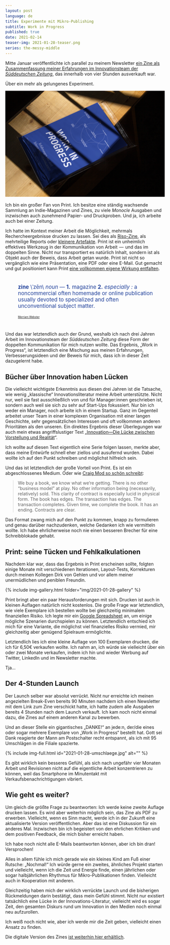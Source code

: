 ```yaml
---
layout: post
language: de
title: Experimente mit Mikro-Publishing
subtitle: Work in Progress
published: true
date: 2021-02-14
teaser-img: 2021-01-28-teaser.png
series: the-messy-middle
---
```


Mitte Januar veröffentlichte ich parallel zu meinem Newsletter [ein Zine als Zusammenfassung meiner Erfahrungen im Innovationsteam der _Süddeutschen Zeitung_](https://johannesklingebiel.de/portfolio/work-in-progress), das innerhalb von vier Stunden ausverkauft war.

Über ein mehr als gelungenes Experiment.

![](/img/portfolio/work-in-progress/work-in-progress-01.jpg)

Ich bin ein großer Fan von Print. Ich besitze eine ständig wachsende Sammlung an Indie-Magazinen und Zines, zu viele _Monocle_ Ausgaben und inzwischen auch zunehmend Papier- und Druckproben. Und ja, ich arbeite auch bei einer Zeitung.

Ich hatte im Kontext meiner Arbeit die Möglichkeit, mehrmals Rechercheergebnisse drucken zu lassen. Sei dies als [Riso-Zine](https://johannesklingebiel.de/portfolio/research-zine-01), als mehrteilige Reports oder [kleinere Artefakte](https://www.are.na/block/4718575). Print ist ein unheimlich effektives Werkzeug in der Kommunikation von Arbeit  —  und das im doppelten Sinne. Nicht nur transportiert es natürlich Inhalt, sondern ist als Objekt auch der Beweis, dass Arbeit getan wurde. Print ist nicht so vergänglich wie eine Präsentation, eine PDF oder eine E-Mail. Gut gemacht und gut positioniert kann Print [eine vollkommen eigene Wirkung entfalten](https://johannesklingebiel.de/wiki/Better%20Work/03-Artefacts%20of%20Work.html).

<div id="zine-definition" style="margin: 40px 20px 40px 40px; font-size: 1.2em; color: #22429B;">
<p><b>zine</b> \ˈzēn\ <em>noun</em> — <b>1.</b> magazine <b>2.</b> <em>especially :</em> a noncommercial often homemade or online publication usually devoted to specialized and often unconventional subject matter.</p>
<p id="zine-definition-source" class="uppercase mono-space" style="font-size: 0.5em; margin-top: 20px;">
    <a href="https://www.merriam-webster.com/dictionary/zine">Merriam Webster</a>
</p>
</div>

Und das war letztendlich auch der Grund, weshalb ich nach drei Jahren Arbeit im Innovationsteam der _Süddeutschen Zeitung_   diese Form der doppelten Kommunikation für mich nutzen wollte. Das Ergebnis, „Work in Progress“, ist letztendlich eine Mischung aus meinen Erfahrungen, Verbesserungsideen und der Beweis für mich, dass ich in dieser Zeit dazugelernt habe.

## Bücher über Innovation haben Lücken
Die vielleicht wichtigste Erkenntnis aus diesen drei Jahren ist die Tatsache, wie wenig „klassische“ Innovationsliteratur meine Arbeit unterstützte. Nicht nur, weil sie fast ausschließlich von und für Manager:innen geschrieben ist, sondern auch weil sie sich zu sehr auf Start-Ups fokussiert. Nur bin ich weder ein Manager, noch arbeite ich in einem Startup. Ganz im Gegenteil arbeitet unser Team in einer komplexen Organisation mit einer langen Geschichte, sehr gegensätzlichen Interessen und oft vollkommen anderen Prioritäten als den unseren. Ein direktes Ergebnis dieser Überlegungen war auch mein etwas angriffslustiger Text „[Innovation—Die Lücke zwischen Vorstellung und Realität](https://johannesklingebiel.de/2020/07/16/vorstellung-und-realitaet.html)“.

Ich wollte auf diesen Text eigentlich eine Serie folgen lassen, merkte aber, dass meine Entwürfe schnell eher ziellos und ausufernd wurden. Dabei wollte ich auf den Punkt schreiben und möglichst hilfreich sein.

Und das ist letztendlich der große Vorteil von Print. Es ist ein abgeschlossenes Medium. Oder wie [Craig Mod so schön schreibt](https://craigmod.com/essays/media_accounting/):

> We buy a book, we know what we‘re getting. There is no other “business model” at play. No other information being (necessarily, relatively) sold. This clarity of contract is especially lucid in physical form. The book has edges. The transaction has edges. The transaction completes. Given time, we complete the book. It has an ending. Contracts are clear.

Das Format zwang mich auf den Punkt zu kommen, knapp zu formulieren und genau darüber nachzudenken, welche Gedanken ich wie vermitteln wollte. Ich habe ehrlicherweise noch nie einen besseren Brecher für eine Schreibblokade gehabt.

## Print: seine Tücken und Fehlkalkulationen
Nachdem klar war, dass das Ergebnis in Print erscheinen sollte, folgten einige Monate mit verschiedenen Iterationen, Layout-Tests, Korrekturen durch meinen Kollegen Dirk von Gehlen und vor allem meiner unermüdlichen und peniblen Freundin.

{% include img-gallery.html folder="img/2021-01-28-gallery" %}

Print bringt aber ein paar Herausforderungen mit sich. Drucken ist auch in kleinen Auflagen natürlich nicht kostenlos. Die große Frage war letztendlich, wie viele Exemplare ich bestellen wollte bei gleichzeitig minimalem finanziellen Risiko. Ich legte mir ein [Google Spreadsheet](https://docs.google.com/spreadsheets/d/1pe-uT7XNq8ScoeW1fNNn55Boxt0eBAT7O3jpz-f0HEo/edit?usp=sharing) an, um einige mögliche Szenarien durchspielen zu können. Letztendlich entschied ich mich für eine Variante, die möglichst viel finanzielles Risiko vermied, mir gleichzeitig aber genügend Spielraum ermöglichte.

Letztendlich lies ich eine kleine Auflage von 100 Exemplaren drucken, die ich für 6,50€ verkaufen wollte. Ich nahm an, ich würde sie vielleicht über ein oder zwei Monate verkaufen, indem ich hin und wieder Werbung auf Twitter, LinkedIn und im Newsletter machte.

Tja…

## Der 4-Stunden Launch
Der Launch selber war absolut verrückt. Nicht nur erreichte ich meinen angezielten Break-Even bereits 90 Minuten nachdem ich einen Newsletter mit dem Link zum Zine verschickt hatte, ich hatte zudem alle Ausgaben bereits 4 Stunden nach dem Launch verkauft. Ich kam noch nicht einmal dazu, die Zines auf einem anderen Kanal zu bewerben.

Und an dieser Stelle ein gigantisches „DANKE!“ an jede:n, der/die eines oder sogar mehrere Exemplare von „Work in Progress“ bestellt hat. Gott sei Dank reagierte der Mann am Postschalter recht entspannt, als ich mit 95 Umschlägen in die Filiale spazierte.

{% include img-full.html id="2021-01-28-umschlaege.jpg" alt="" %}

Es gibt wirklich kein besseres Gefühl, als sich nach ungefähr vier Monaten Arbeit und Revisionen nicht auf die eigentliche Arbeit konzentrieren zu können, weil das Smartphone im Minutentakt mit Verkaufsbenachrichtigungen vibriert.

## Wie geht es weiter?
Um gleich die größte Frage zu beantworten: Ich werde keine zweite Auflage drucken lassen. Es wird aber weiterhin möglich sein, das Zine als PDF zu erwerben. Vielleicht, wenn es Sinn macht, werde ich in der Zukunft eine aktualisierte Version veröffentlichen. Aber das ist eine Diskussion für ein anderes Mal. Inzwischen bin ich begeistert von den ehrlichen Kritiken und dem positiven Feedback, die mich bisher erreicht haben. 

Ich habe noch nicht alle E-Mails beantworten können, aber ich bin dran! Versprochen!

Alles in allem fühle ich mich gerade wie ein kleines Kind am Fuß einer Rutsche: „Nochmal!“ Ich würde gerne ein zweites, ähnliches Projekt starten und vielleicht, wenn ich die Zeit und Energie finde, einen jährlichen oder sogar halbjährlichen Rhythmus für Mikro-Publikationen finden. Vielleicht auch in Kooperation mit anderen.

Gleichzeitig haben mich der wirklich verrückte Launch und die bisherigen Rückmeldungen darin bestätigt, dass mein Gefühl stimmt. Nicht nur existiert tatsächlich eine Lücke in der Innovations-Literatur, vielleicht wird es sogar Zeit, den gesamten Diskurs rund um Innovation in den Medien noch einmal neu aufzurollen.

Ich weiß noch nicht wie, aber ich werde mir die Zeit geben, vielleicht einen Ansatz zu finden.

Die digitale Version des Zines [ist weiterhin hier erhältlich](https://johannesklingebiel.de/portfolio/work-in-progress).
